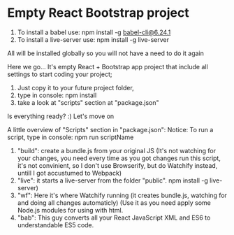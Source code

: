 # Empty React Bootstrap project

1) To install a babel use: npm install -g babel-cli@6.24.1
2) To install a live-server use: npm install -g live-server

All will be installed globally so you will not have a need to do it again


Here we go...
It's empty React + Bootstrap app project that include all settings to start coding your project;
1) Just copy it to your future project folder, 
2) type in console: npm install
3) take a look at "scripts" section at "package.json"

Is everything ready? :) 
Let's move on

A little overview of "Scripts" section in "package.json":
Notice: To run a script, type in console: npm run scriptName
1) "build": create a bundle.js from your original JS (It's not watching for your changes, you need every time as you got changes run this script, it's not convinient, so I don't use Browserify, but do Watchify instead, untill I got accustumed to Webpack)
2) "live": it starts a live-server from the folder "public". npm install -g live-server)
3) "wf": Here it's where Watchify running (it creates bundle.js, watching for and doing all changes automaticly) (Use it as you need apply some Node.js modules for using with html.
4) "bab": This guy converts all your React JavaScript XML and ES6 to understandable ES5 code.  
